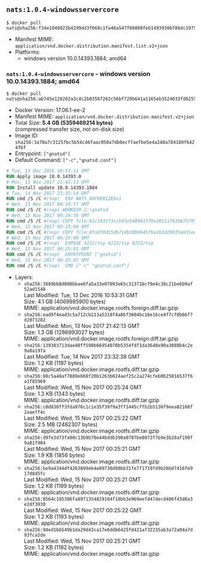 ## `nats:1.0.4-windowsservercore`

```console
$ docker pull nats@sha256:f34e1040023b4299dd3f668c1fa46a547f00808feb14939306786dc19756d8af
```

-	Manifest MIME: `application/vnd.docker.distribution.manifest.list.v2+json`
-	Platforms:
	-	windows version 10.0.14393.1884; amd64

### `nats:1.0.4-windowsservercore` - windows version 10.0.14393.1884; amd64

```console
$ docker pull nats@sha256:ab745e120202a3c4c2b0356f262c56bf729b641a1165eb3524033fd6255a92a6
```

-	Docker Version: 17.06.1-ee-2
-	Manifest MIME: `application/vnd.docker.distribution.manifest.v2+json`
-	Total Size: **5.4 GB (5359469214 bytes)**  
	(compressed transfer size, not on-disk size)
-	Image ID: `sha256:3a70a7c3125fbc5b54c46faac050a7db0ecffaefbe5e4a240a784180f6424f6f`
-	Entrypoint: `["gnatsd"]`
-	Default Command: `["-c","gnatsd.conf"]`

```dockerfile
# Tue, 13 Dec 2016 10:53:31 GMT
RUN Apply image 10.0.14393.0
# Mon, 13 Nov 2017 21:42:13 GMT
RUN Install update 10.0.14393.1884
# Tue, 14 Nov 2017 23:32:14 GMT
RUN cmd /S /C #(nop)  ENV NATS_DOCKERIZED=1
# Wed, 15 Nov 2017 00:24:57 GMT
RUN cmd /S /C #(nop) WORKDIR C:\gnatsd
# Wed, 15 Nov 2017 00:24:58 GMT
RUN cmd /S /C #(nop) COPY file:61c1931f3ccb93e5489015f8e20111fb3b675785d0003458700c148a3daff2df in gnatsd.exe 
# Wed, 15 Nov 2017 00:25:00 GMT
RUN cmd /S /C #(nop) COPY file:8fad70d15db71db30b9945fba2b3d29035a631ee4fe410e797aef6981c2a1879 in gnatsd.conf 
# Wed, 15 Nov 2017 00:25:00 GMT
RUN cmd /S /C #(nop)  EXPOSE 4222/tcp 6222/tcp 8222/tcp
# Wed, 15 Nov 2017 00:25:01 GMT
RUN cmd /S /C #(nop)  ENTRYPOINT ["gnatsd"]
# Wed, 15 Nov 2017 00:25:02 GMT
RUN cmd /S /C #(nop)  CMD ["-c" "gnatsd.conf"]
```

-	Layers:
	-	`sha256:3889bb8d808bbae6fa5a33e07093e65c31371bcf9e4c38c21be6b9af52ad1548`  
		Last Modified: Tue, 13 Dec 2016 10:53:31 GMT  
		Size: 4.1 GB (4069985900 bytes)  
		MIME: application/vnd.docker.image.rootfs.foreign.diff.tar.gzip
	-	`sha256:ead9f4ead3c5a712cb213a5318f4a8bf3604bc16e16ce4f7cf0b66f7d2073282`  
		Last Modified: Mon, 13 Nov 2017 21:42:13 GMT  
		Size: 1.3 GB (1286993027 bytes)  
		MIME: application/vnd.docker.image.rootfs.foreign.diff.tar.gzip
	-	`sha256:139303713dae40ff590b66954070b5354fdf1da3648e90a3888b4c2e9a8a197a`  
		Last Modified: Tue, 14 Nov 2017 23:32:38 GMT  
		Size: 1.2 KB (1197 bytes)  
		MIME: application/vnd.docker.image.rootfs.diff.tar.gzip
	-	`sha256:88c5a48af7889eb60f20b1263b024aef25c2a274cfeb0b25016537f6a1f85969`  
		Last Modified: Wed, 15 Nov 2017 00:25:24 GMT  
		Size: 1.3 KB (1343 bytes)  
		MIME: application/vnd.docker.image.rootfs.diff.tar.gzip
	-	`sha256:c0d830ff3fda976c1c1e35f39f9a3ff1445cffb2b5136f9eea02108f2aaeff4c`  
		Last Modified: Wed, 15 Nov 2017 00:25:22 GMT  
		Size: 2.5 MB (2482307 bytes)  
		MIME: application/vnd.docker.image.rootfs.diff.tar.gzip
	-	`sha256:d9fe3d73fa90c13b9b78e44bddb390a0787be8073f7b9e3b28af190f9a81f904`  
		Last Modified: Wed, 15 Nov 2017 00:25:21 GMT  
		Size: 1.9 KB (1856 bytes)  
		MIME: application/vnd.docker.image.rootfs.diff.tar.gzip
	-	`sha256:be9a4344df4263899eb4e89730d08bb31fe7f1719fd9b26bd7416fe917d8d5fc`  
		Last Modified: Wed, 15 Nov 2017 00:25:21 GMT  
		Size: 1.2 KB (1199 bytes)  
		MIME: application/vnd.docker.image.rootfs.diff.tar.gzip
	-	`sha256:8564c105386fa8971354829104f18bb3e969eefd47decd406f43d8a3e2df3030`  
		Last Modified: Wed, 15 Nov 2017 00:25:22 GMT  
		Size: 1.2 KB (1193 bytes)  
		MIME: application/vnd.docker.image.rootfs.diff.tar.gzip
	-	`sha256:94ed1b6549b1da29d43ca17e6ddb6425fd421af32235ab3a72a04a7d93fca2de`  
		Last Modified: Wed, 15 Nov 2017 00:25:21 GMT  
		Size: 1.2 KB (1192 bytes)  
		MIME: application/vnd.docker.image.rootfs.diff.tar.gzip
